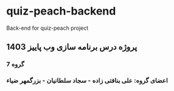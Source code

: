 # quiz-peach-backend
Back-end for quiz-peach project
## پروژه درس برنامه سازی وب پاییز 1403
### گروه 7
### اعضای گروه: علی بنافتی زاده - سجاد سلطانیان - بزرگمهر ضیاء
